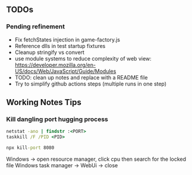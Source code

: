 ﻿## TODOs

### Pending refinement
- Fix fetchStates injection in game-factory.js
- Reference dlls in test startup fixtures
- Cleanup stringify vs convert
- use module systems to reduce complexity of web view: https://developer.mozilla.org/en-US/docs/Web/JavaScript/Guide/Modules
- TODO: clean up notes and replace with a README file
- Try to simplify github actions steps (multiple runs in one step)

## Working Notes Tips

### Kill dangling port hugging process
```cmd
netstat -ano | findstr :<PORT>
taskkill /F /PID <PID>

npx kill-port 8080
```

Windows -> open resource manager, click cpu then search for the locked file
Windows task manager -> WebUi -> close